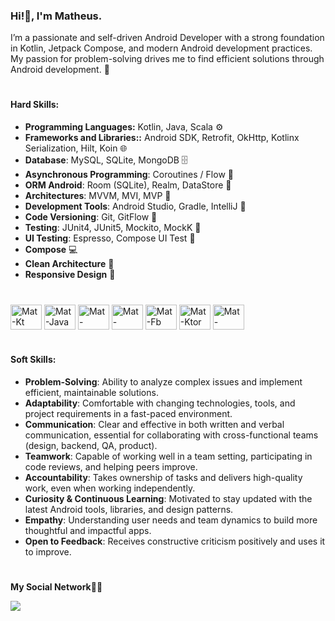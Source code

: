### Hi!🫡, I'm Matheus.

I’m a passionate and self-driven Android Developer with a strong foundation in Kotlin, Jetpack Compose, and modern Android development practices. My passion for problem-solving drives me to find efficient solutions through Android development. 📱

#

#### Hard Skills:

- **Programming Languages:** Kotlin, Java, Scala ⚙️
- **Frameworks and Libraries::** Android SDK, Retrofit, OkHttp, Kotlinx Serialization, Hilt, Koin 🌐
- **Database**: MySQL, SQLite, MongoDB 🗄️
- **Asynchronous Programming**: Coroutines / Flow 🧵
- **ORM Android**: Room (SQLite), Realm, DataStore 🔄
- **Architectures**: MVVM, MVI, MVP 🧱
- **Development Tools**: Android Studio, Gradle, IntelliJ 🧩
- **Code Versioning**: Git, GitFlow 🧭
- **Testing**: JUnit4, JUnit5, Mockito, MockK 🧪
- **UI Testing**: Espresso, Compose UI Test 🧪
- **Compose** 💻
- **Clean Architecture** 🧱
- **Responsive Design** 📐

###
  <div style="display: inline_block"><br>
  <img align="center" alt="Mat-Kt" height="40" width="50" src="https://cdn.jsdelivr.net/gh/devicons/devicon@latest/icons/kotlin/kotlin-original.svg"/>
  <img align="center" alt="Mat-Java" height="40" width="50" src="https://cdn.jsdelivr.net/gh/devicons/devicon@latest/icons/java/java-original.svg">
  <img align="center" alt="Mat-Android" height="40" width="50" <img src="https://cdn.jsdelivr.net/gh/devicons/devicon@latest/icons/androidstudio/androidstudio-original.svg"/>
  <img align="center" alt="Mat-Compose" height="40" width="50" src="https://cdn.jsdelivr.net/gh/devicons/devicon@latest/icons/jetpackcompose/jetpackcompose-original.svg">
  <img align="center" alt="Mat-Fb" height="40" width="50" src="https://cdn.jsdelivr.net/gh/devicons/devicon@latest/icons/firebase/firebase-plain.svg">
  <img align="center" alt="Mat-Ktor" height="40" width="50" src="https://cdn.jsdelivr.net/gh/devicons/devicon@latest/icons/ktor/ktor-original.svg">
  <img align="center" alt="Mat-MongoDb" height="40" width="50" src="https://cdn.jsdelivr.net/gh/devicons/devicon@latest/icons/mongodb/mongodb-original.svg">
</div> 

#

#### Soft Skills: 

- **Problem-Solving**: Ability to analyze complex issues and implement efficient, maintainable solutions.
- **Adaptability**: Comfortable with changing technologies, tools, and project requirements in a fast-paced environment.
- **Communication**: Clear and effective in both written and verbal communication, essential for collaborating with cross-functional teams (design, backend, QA, product).
- **Teamwork**: Capable of working well in a team setting, participating in code reviews, and helping peers improve.
- **Accountability**: Takes ownership of tasks and delivers high-quality work, even when working independently.
- **Curiosity & Continuous Learning**: Motivated to stay updated with the latest Android tools, libraries, and design patterns.
- **Empathy**: Understanding user needs and team dynamics to build more thoughtful and impactful apps.
- **Open to Feedback**: Receives constructive criticism positively and uses it to improve.

###
#

###
**My Social Network**🙋‍♂️

<a href="https://www.linkedin.com/in/-matheusbentovieira-softwaredeveloper-/" target="_blank"><img src="https://img.shields.io/badge/-LinkedIn-%230077B5?style=for-the-badge&logo=linkedin&logoColor=white" target="_blank"></a> 
